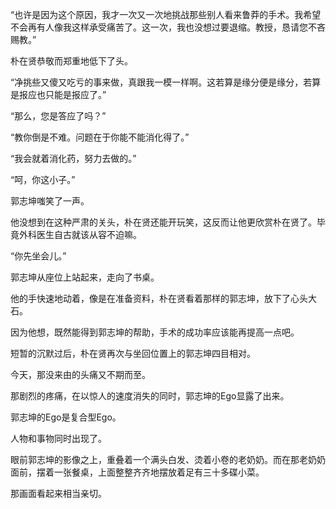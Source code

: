 “也许是因为这个原因，我才一次又一次地挑战那些别人看来鲁莽的手术。我希望不会再有人像我这样承受痛苦了。这一次，我也没想过要退缩。教授，恳请您不吝赐教。”

朴在贤恭敬而郑重地低下了头。

“净挑些又傻又吃亏的事来做，真跟我一模一样啊。这若算是缘分便是缘分，若算是报应也只能是报应了。”

“那么，您是答应了吗？”

“教你倒是不难。问题在于你能不能消化得了。”

“我会就着消化药，努力去做的。”

“呵，你这小子。”

郭志坤嗤笑了一声。

他没想到在这种严肃的关头，朴在贤还能开玩笑，这反而让他更欣赏朴在贤了。毕竟外科医生自古就该从容不迫嘛。

“你先坐会儿。”

郭志坤从座位上站起来，走向了书桌。

他的手快速地动着，像是在准备资料，朴在贤看着那样的郭志坤，放下了心头大石。

因为他想，既然能得到郭志坤的帮助，手术的成功率应该能再提高一点吧。

短暂的沉默过后，朴在贤再次与坐回位置上的郭志坤四目相对。

今天，那没来由的头痛又不期而至。

那剧烈的疼痛，在以惊人的速度消失的同时，郭志坤的Ego显露了出来。

郭志坤的Ego是复合型Ego。

人物和事物同时出现了。

眼前郭志坤的影像之上，重叠着一个满头白发、烫着小卷的老奶奶。而在那老奶奶面前，摆着一张餐桌，上面整整齐齐地摆放着足有三十多碟小菜。

那画面看起来相当亲切。